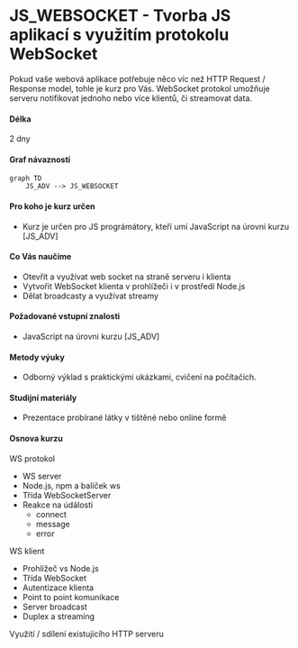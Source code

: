 # JS_WEBSOCKET - Tvorba JS aplikací s využitím protokolu WebSocket

Pokud vaše webová aplikace potřebuje něco víc než HTTP Request / Response model, tohle je kurz pro Vás. WebSocket protokol umožňuje serveru notifikovat jednoho nebo více klientů, či streamovat data.

#### Délka

2 dny

#### Graf návazností

```mermaid
graph TD
    JS_ADV --> JS_WEBSOCKET
```

#### Pro koho je kurz určen

- Kurz je určen pro JS prográmátory, kteří umí JavaScript na úrovni kurzu [JS_ADV]

#### Co Vás naučíme

- Otevřít a využívat web socket na straně serveru i klienta
- Vytvořit WebSocket klienta v prohlížeči i v prostředí Node.js
- Dělat broadcasty a využívat streamy

#### Požadované vstupní znalosti

- JavaScript na úrovni kurzu [JS_ADV]

#### Metody výuky

- Odborný výklad s praktickými ukázkami, cvičení na počítačích.

#### Studijní materiály

- Prezentace probírané látky v tištěné nebo online formě

#### Osnova kurzu

WS protokol

- WS server
- Node.js, npm a balíček ws
- Třída WebSocketServer
- Reakce na údálosti
  - connect
  - message
  - error

WS klient

- Prohlížeč vs Node.js
- Třída WebSocket
- Autentizace klienta
- Point to point komunikace
- Server broadcast
- Duplex a streaming

Využití / sdílení existujícího HTTP serveru
